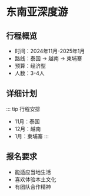 # 东南亚深度游

## 行程概览
- 时间：2024年11月-2025年1月
- 路线：泰国 → 越南 → 柬埔寨
- 预算：经济型
- 人数：3-4人

## 详细计划
::: tip 行程安排
- 11月：泰国
- 12月：越南
- 1月：柬埔寨
:::

## 报名要求
- 能适应当地生活
- 喜欢体验本土文化
- 有团队合作精神 